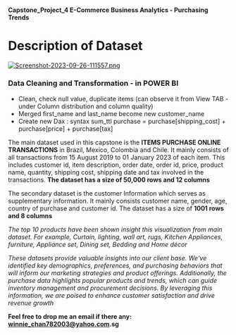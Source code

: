 #### Capstone_Project_4 E-Commerce Business Analytics - Purchasing Trends 

# Description of Dataset #
[![Screenshot-2023-09-26-111557.png](https://i.postimg.cc/85BV0Mdr/Screenshot-2023-09-26-111557.png)](https://postimg.cc/PpxcLLRt)

### Data Cleaning and Transformation - in POWER BI
+ Clean, check null value, duplicate items (can observe it from View TAB - under Column distribution and column quality)
+ Merged first_name and last_name become new customer_name
+ Create new Dax : syntax sum_ttl purchase = purchase[shipping_cost] + purchase[price] + purchase[tax]

The main dataset used in this capstone is the __ITEMS PURCHASE ONLINE TRANSACTIONS__ in Brazil, Mexico, Colombia and Chile. It mainly consists of all transactions from 15 August 2019 to 01 January 2023 of each item. This includes customer id, item description, order date, order id, price, product name, quantity, shipping cost, shipping date and tax involved in the transactions. __The dataset has a size of 50,000 rows and 12 columns__

The secondary dataset is the customer Information which serves as supplementary information. It mainly consists customer name, gender, age, country of purchase and customer id. The dataset has a size of __1001 rows and 8 columns__

*The top 10 products have been shown insight this visualization from main dataset.  For example, Curtain, lighting, wall art, rugs, Kitchen Appliances, furniture, Appliance set, Dining set, Bedding and Home décor*

*These datasets provide valuable insights into our client base. We've identified key demographics, preferences, and purchasing behaviors that will inform our marketing strategies and product offerings. Additionally, the purchase data highlights popular products and trends, which can guide inventory management and procurement decisions. By leveraging this information, we are poised to enhance customer satisfaction and drive revenue growth*


__Feel free to drop me an email if there any: winnie_chan782003@yahoo.com.sg__
